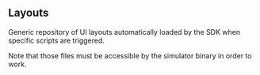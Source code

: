 ## Layouts

Generic repository of UI layouts automatically loaded by the SDK when specific scripts are triggered.

Note that those files must be accessible by the simulator binary in order to work.